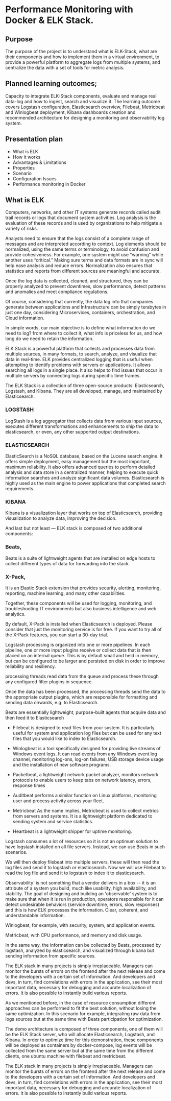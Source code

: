 # Performance Monitoring with Docker & ELK Stack.


## Purpose

The purpose of the project is to understand what is ELK-Stack, what are their components and how to implement them in a virtual environment, to provide a powerful platform to aggregate logs from multiple systems, and centralize the data with a set of tools for metric analysis.
   
## Planned learning outcomes;
Capacity to integrate ELK-Stack components, evaluate and manage real data-log and how to ingest, search and visualize it. The learning outcome covers Logstash configuration, Elasticsearch overview, Filebeat, Metricbeat and Winlogbeat deployment, Kibana dashboards creation and recommended architecture for designing a monitoring and observability log system.

## Presentation plan

- What is ELK
- How it works
- Advantages & Limitations
- Properties 
- Scenario
- Configuration Issues
- Performance monitoring in Docker



## What is ELK

Computers, networks, and other IT systems generate records called audit trail records or logs that document system activities. Log analysis is the evaluation of these records and is used by organizations to help mitigate a variety of risks.

Analysts need to ensure that the logs consist of a complete range of messages and are interpreted according to context. Log elements should be normalized, using the same terms or terminology, to avoid confusion and provide cohesiveness. For example, one system might use “warning” while another uses “critical.” Making sure terms and data formats are in sync will help ease analysis and reduce errors. Normalization also ensures that statistics and reports from different sources are meaningful and accurate.

Once the log data is collected, cleaned, and structured, they can be properly analyzed to prevent downtimes, slow performance, detect patterns and anomalies and meet compliance regulations.

Of course, considering that currently, the data log info that companies generate between applications and Infrastructure can be simply terabytes in just one day, considering Microservices, containers, orchestration, and Cloud information. 

In simple words, our main objective is to define what information do we need to log? from where to collect it, what info is priceless for us, and how long do we need to retain the information. 

ELK Stack is a powerful platform that collects and processes data from multiple sources, in many formats, to search, analyze, and visualize that data in real-time. ELK provides centralized logging that is useful when attempting to identify problems with servers or applications. It allows searching all logs in a single place. It also helps to find issues that occur in multiple servers by connecting logs during specific time frames.

The ELK Stack is a collection of three open-source products:
Elasticsearch, Logstash, and Kibana. They are all developed, manage, and maintained by Elasticsearch.
 
### LOGSTASH

LogStash is a log aggregator that collects data from various input sources, executes different transformations and enhancements to ship the data to elasticsearch, or even, any other supported output destinations.

### ELASTICSEARCH

ElasticSearch is a NoSQL database, based on the Lucene search engine. It offers simple deployment, easy management but the most important, maximum reliability.
It also offers advanced queries to perform detailed analysis and data store in a centralized manner, helping to execute quick information searches and analyze significant data volumes. 
Elasticsearch is highly used as the main engine to power applications that completed search requirements. 

### KIBANA

Kibana is a visualization layer that works on top of Elasticsearch, providing visualization to analyze data, improving the decision.  


And last but not least — ELK stack is composed of two additional components: 

### Beats,  
Beats is a suite of lightweight agents that are installed on edge hosts to collect different types of data for forwarding into the stack.

### X-Pack, 
It is an Elastic Stack extension that provides security, alerting, monitoring, reporting, machine learning, and many other capabilities. 

Together, these components will be used for logging, monitoring, and troubleshooting IT environments but also business intelligence and web analytics.

By default, X-Pack is installed when Elasticsearch is deployed. Please consider that just the monitoring service is for free. If you want to try all of the X-Pack features, you can start a 30-day trial.

Logstash processing is organized into one or more pipelines. In each pipeline, one or more input plugins receive or collect data that is then placed on an internal queue. This is by default small and held in memory, but can be configured to be larger and persisted on disk in order to improve reliability and resiliency.

processing threads read data from the queue and process these through any configured filter plugins in sequence.

Once the data has been processed, the processing threads send the data to the appropriate output plugins, which are responsible for formatting and sending data onwards, e.g. to Elasticsearch.

Beats are essentially lightweight, purpose-built agents that acquire data and then feed it to Elasticsearch

- Filebeat is designed to read files from your system. It is particularly useful for system and application log files but can be used for any text files that you would like to index to Elasticsearch.

- Winlogbeat is a tool specifically designed for providing live streams of Windows event logs. It can read events from any Windows event log channel, monitoring log-ons, log-on failures, USB storage device usage and the installation of new software programs. 

- Packetbeat, a lightweight network packet analyzer, monitors network protocols to enable users to keep tabs on network latency, errors, response times

- Auditbeat performs a similar function on Linux platforms, monitoring user and process activity across your fleet.

- Metricbeat
As the name implies, Metricbeat is used to collect metrics from servers and systems. It is a lightweight platform dedicated to sending system and service statistics. 

- Heartbeat is a lightweight shipper for uptime monitoring. 

Logstash consumes a lot of resources so it is not an optimum solution to have logstash installed on all file servers. Instead, we can use Beats in such scenarios.

We will then deploy filebeat into multiple servers, these will then read the log files and send it to logstash or elasticsearch. Now we will use Filebeat to read the log file and send it to logstash to index it to elasticsearch.

Observability' is not something that a vendor delivers in a box -- it is an attribute of a system you build, much like usability, high availability, and stability. The goal of designing and building an 'observable' system is to make sure that when it is run in production, operators responsible for it can detect undesirable behaviors (service downtime, errors, slow responses) and this is how ELK processes the information. Clear, coherent, and understandable information. 

Winlogbeat, for example, with security, system, and application events.

Metricbeat, with CPU performance, and memory and disk usage.

In the same way, the information can be collected by Beats, processed by logstash, analyzed by elasticsearch, and visualized through kibana but sending information from specific sources.

The ELK stack in many projects is simply irreplaceable. Managers can monitor the bursts of errors on the frontend after the next release and come to the developers with a certain set of information. And developers and devs, in turn, find correlations with errors in the application, see their most important data, necessary for debugging and accurate localization of errors. It is also possible to instantly build various reports.

As we mentioned before, in the case of resource consumption different approaches can be performed to fit the best solution, without losing the same optimization. In this scenario for example, integrating raw data from logs sources but at the same time with Beats participation for optimization.

The demo architecture is composed of three components, one of them will be the ELK Stack server, who will allocate Elasticsearch, Logstash, and Kibana. In order to optimize time for this demonstration, these components will be deployed as containers by docker-compose, log events will be collected from the same server but at the same time from tho different clients, one ubuntu machine with filebeat and metricbeat.

The ELK stack in many projects is simply irreplaceable. Managers can monitor the bursts of errors on the frontend after the next release and come to the developers with a certain set of information. And developers and devs, in turn, find correlations with errors in the application, see their most important data, necessary for debugging and accurate localization of errors. It is also possible to instantly build various reports.







